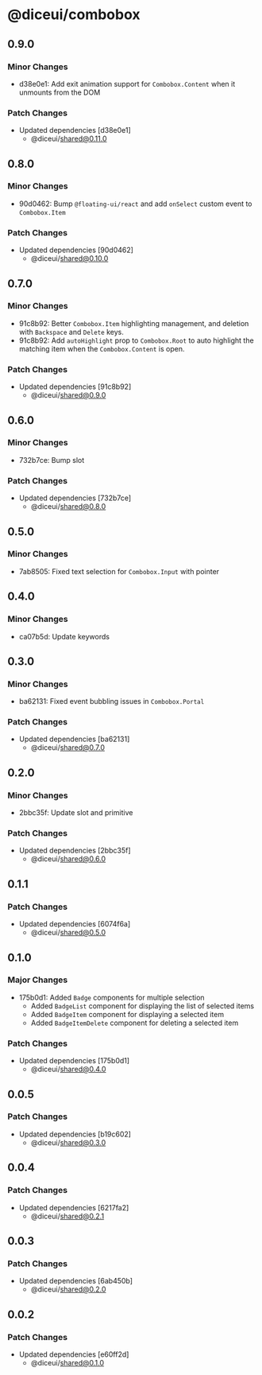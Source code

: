 # @diceui/combobox

## 0.9.0

### Minor Changes

- d38e0e1: Add exit animation support for `Combobox.Content` when it unmounts from the DOM

### Patch Changes

- Updated dependencies [d38e0e1]
  - @diceui/shared@0.11.0

## 0.8.0

### Minor Changes

- 90d0462: Bump `@floating-ui/react` and add `onSelect` custom event to `Combobox.Item`

### Patch Changes

- Updated dependencies [90d0462]
  - @diceui/shared@0.10.0

## 0.7.0

### Minor Changes

- 91c8b92: Better `Combobox.Item` highlighting management, and deletion with `Backspace` and `Delete` keys.
- 91c8b92: Add `autoHighlight` prop to `Combobox.Root` to auto highlight the matching item when the `Combobox.Content` is open.

### Patch Changes

- Updated dependencies [91c8b92]
  - @diceui/shared@0.9.0

## 0.6.0

### Minor Changes

- 732b7ce: Bump slot

### Patch Changes

- Updated dependencies [732b7ce]
  - @diceui/shared@0.8.0

## 0.5.0

### Minor Changes

- 7ab8505: Fixed text selection for `Combobox.Input` with pointer

## 0.4.0

### Minor Changes

- ca07b5d: Update keywords

## 0.3.0

### Minor Changes

- ba62131: Fixed event bubbling issues in `Combobox.Portal`

### Patch Changes

- Updated dependencies [ba62131]
  - @diceui/shared@0.7.0

## 0.2.0

### Minor Changes

- 2bbc35f: Update slot and primitive

### Patch Changes

- Updated dependencies [2bbc35f]
  - @diceui/shared@0.6.0

## 0.1.1

### Patch Changes

- Updated dependencies [6074f6a]
  - @diceui/shared@0.5.0

## 0.1.0

### Major Changes

- 175b0d1: Added `Badge` components for multiple selection
  - Added `BadgeList` component for displaying the list of selected items
  - Added `BadgeItem` component for displaying a selected item
  - Added `BadgeItemDelete` component for deleting a selected item

### Patch Changes

- Updated dependencies [175b0d1]
  - @diceui/shared@0.4.0

## 0.0.5

### Patch Changes

- Updated dependencies [b19c602]
  - @diceui/shared@0.3.0

## 0.0.4

### Patch Changes

- Updated dependencies [6217fa2]
  - @diceui/shared@0.2.1

## 0.0.3

### Patch Changes

- Updated dependencies [6ab450b]
  - @diceui/shared@0.2.0

## 0.0.2

### Patch Changes

- Updated dependencies [e60ff2d]
  - @diceui/shared@0.1.0
